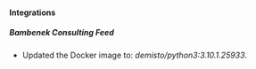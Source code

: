 #### Integrations
##### Bambenek Consulting Feed
- Updated the Docker image to: *demisto/python3:3.10.1.25933*.
